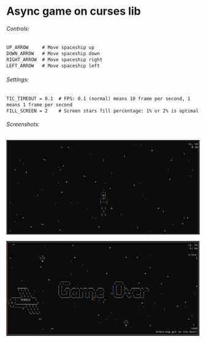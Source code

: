 # Async game on curses lib

###### Controls:
    UP_ARROW     # Move spaceship up
    DOWN_ARROW   # Move spaceship down
    RIGHT_ARROW  # Move spaceship right
    LEFT_ARROW   # Move spaceship left

###### Settings:
    TIC_TIMEOUT = 0.1  # FPS: 0.1 (normal) means 10 frame per second, 1 means 1 frame per second
    FILL_SCREEN = 2    # Screen stars fill percentage: 1% or 2% is optimal

###### Screenshots:
![spaceship-1](https://raw.githubusercontent.com/romkazor/devman-async/master/Exercise1-2/screenshots/SpaceShip-1.PNG)

![spaceship-2](https://raw.githubusercontent.com/romkazor/devman-async/master/Exercise1-2/screenshots/SpaceShip-2.PNG)